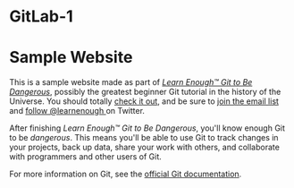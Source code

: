 
# GitLab-1
# Sample Website

This is a sample website made as part of [*Learn Enough™ Git to Be
Dangerous*](http://learnenough.com/git-tutorial), possibly the greatest
beginner Git tutorial in the history of the Universe. You should totally 
[
check it out](http://learnenough.com/git-tutorial), and be sure to [join
the email list](http://learnenough.com/#email_list) and [follow 
@learnenough
](http://twitter.com/learnenough) on Twitter.

After finishing *Learn Enough™ Git to Be Dangerous*, you'll know enough 
Git
to be *dangerous*. This means you'll be able to use Git to track changes 
in
your projects, back up data, share your work with others, and 
collaborate
with programmers and other users of Git.

For more information on Git, see the
[official Git documentation](https://git-scm.com/).
